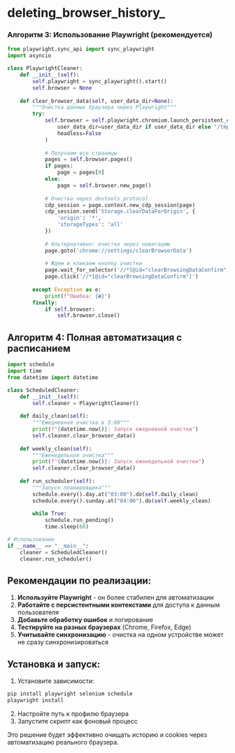 # deleting_browser_history_

### Алгоритм 3: Использование Playwright (рекомендуется)
```python
from playwright.sync_api import sync_playwright
import asyncio

class PlaywrightCleaner:
    def __init__(self):
        self.playwright = sync_playwright().start()
        self.browser = None
        
    def clear_browser_data(self, user_data_dir=None):
        """Очистка данных браузера через Playwright"""
        try:
            self.browser = self.playwright.chromium.launch_persistent_context(
                user_data_dir=user_data_dir if user_data_dir else "/tmp/chrome-profile",
                headless=False
            )
            
            # Получаем все страницы
            pages = self.browser.pages()
            if pages:
                page = pages[0]
            else:
                page = self.browser.new_page()
            
            # Очистка через devtools protocol
            cdp_session = page.context.new_cdp_session(page)
            cdp_session.send('Storage.clearDataForOrigin', {
                'origin': '*',
                'storageTypes': 'all'
            })
            
            # Альтернативно: очистка через навигацию
            page.goto('chrome://settings/clearBrowserData')
            
            # Ждем и кликаем кнопку очистки
            page.wait_for_selector('//*[@id="clearBrowsingDataConfirm"]')
            page.click('//*[@id="clearBrowsingDataConfirm"]')
            
        except Exception as e:
            print(f"Ошибка: {e}")
        finally:
            if self.browser:
                self.browser.close()
```

## Алгоритм 4: Полная автоматизация с расписанием
```python
import schedule
import time
from datetime import datetime

class ScheduledCleaner:
    def __init__(self):
        self.cleaner = PlaywrightCleaner()
        
    def daily_clean(self):
        """Ежедневная очистка в 3:00"""
        print(f"{datetime.now()}: Запуск ежедневной очистки")
        self.cleaner.clear_browser_data()
        
    def weekly_clean(self):
        """Еженедельная очистка"""
        print(f"{datetime.now()}: Запуск еженедельной очистки")
        self.cleaner.clear_browser_data()
        
    def run_scheduler(self):
        """Запуск планировщика"""
        schedule.every().day.at("03:00").do(self.daily_clean)
        schedule.every().sunday.at("04:00").do(self.weekly_clean)
        
        while True:
            schedule.run_pending()
            time.sleep(60)

# Использование
if __name__ == "__main__":
    cleaner = ScheduledCleaner()
    cleaner.run_scheduler()
```

## Рекомендации по реализации:

1. **Используйте Playwright** - он более стабилен для автоматизации
2. **Работайте с персистентными контекстами** для доступа к данным пользователя
3. **Добавьте обработку ошибок** и логирование
4. **Тестируйте на разных браузерах** (Chrome, Firefox, Edge)
5. **Учитывайте синхронизацию** - очистка на одном устройстве может не сразу синхронизироваться

## Установка и запуск:

1. Установите зависимости:
```bash
pip install playwright selenium schedule
playwright install
```

2. Настройте путь к профилю браузера
3. Запустите скрипт как фоновый процесс

Это решение будет эффективно очищать историю и cookies через автоматизацию реального браузера.
